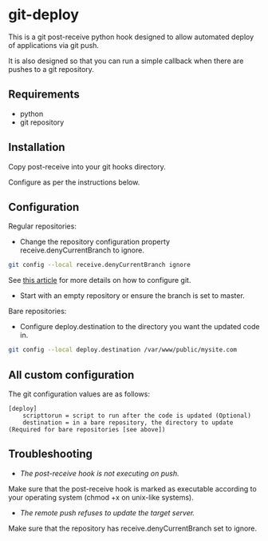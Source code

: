 git-deploy
===============
This is a git post-receive python hook designed to allow automated deploy of applications via git push.

It is also designed so that you can run a simple callback when there are pushes to a git repository.

Requirements
---------------
* python
* git repository

Installation
---------------
Copy post-receive into your git hooks directory.

Configure as per the instructions below.

Configuration
---------------
Regular repositories:
* Change the repository configuration property receive.denyCurrentBranch to ignore.
```bash
git config --local receive.denyCurrentBranch ignore
```
See [this article](https://www.kernel.org/pub/software/scm/git/docs/git-config.html) for more details on how to configure git.

* Start with an empty repository or ensure the branch is set to master.

 Bare repositories:
* Configure deploy.destination to the directory you want the updated code in. 
```bash
git config --local deploy.destination /var/www/public/mysite.com
```

All custom configuration
---------------
The git configuration values are as follows:

    [deploy]
        scripttorun = script to run after the code is updated (Optional)
        destination = in a bare repository, the directory to update (Required for bare repositories [see above])

Troubleshooting
---------------
* _The post-receive hook is not executing on push._

Make sure that the post-receive hook is marked as executable according to your operating system (chmod +x on unix-like systems).

* _The remote push refuses to update the target server._

Make sure that the repository has receive.denyCurrentBranch set to ignore.
